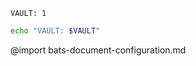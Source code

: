 ```vars :[set_vault_1]
VAULT: 1
```
```bash :show
echo "VAULT: $VAULT"
```
@import bats-document-configuration.md
